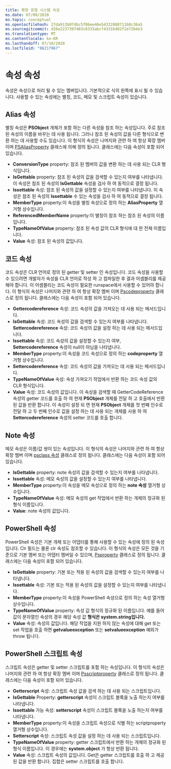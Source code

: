 ```yaml
---
title: 확장 유형 시스템 속성
ms.date: 07/09/2020
ms.topic: conceptual
ms.openlocfilehash: 27da913b07dbc5f06ee46e5433208871168c36a5
ms.sourcegitcommit: d26e2237397483c6333abcf4331bd82f2e72b4e3
ms.translationtype: MT
ms.contentlocale: ko-KR
ms.lasthandoff: 07/10/2020
ms.locfileid: "86217967"
---
```

# <a name="ets-properties"></a>속성 속성

속성은 속성으로 처리 될 수 있는 멤버입니다. 기본적으로 식의 왼쪽에 표시 될 수 있습니다. 사용할 수 있는 속성에는 별칭, 코드, 메모 및 스크립트 속성이 있습니다.

## <a name="alias-property"></a>Alias 속성

별칭 속성은 **PSObject** 개체가 포함 하는 다른 속성을 참조 하는 속성입니다. 주로 참조 된 속성의 이름을 바꾸는 데 사용 됩니다. 그러나 참조 된 속성의 값을 다른 형식으로 변환 하는 데 사용할 수도 있습니다. 이 형식의 속성은 나머지와 관련 하 여 항상 확장 멤버 이며 [PSAliasProperty](/dotnet/api/system.management.automation.psaliasproperty) 클래스에 의해 정의 됩니다. 클래스에는 다음 속성이 포함 되어 있습니다.

- **ConversionType** property: 참조 된 멤버의 값을 변환 하는 데 사용 되는 CLR 형식입니다.
- **IsGettable** property: 참조 된 속성의 값을 검색할 수 있는지 여부를 나타냅니다.
  이 속성은 참조 된 속성의 **IsGettable** 속성을 검사 하 여 동적으로 결정 됩니다.
- **Issettable** 속성: 참조 된 속성의 값을 설정할 수 있는지 여부를 나타냅니다. 이 속성은 참조 된 속성의 **Issettable** 수 있는 속성을 검사 하 여 동적으로 결정 됩니다.
- **MemberType** property:이 속성을 별칭 속성으로 정의 하는 **AliasProperty** 열거형 상수입니다.
- **ReferencedMemberName** property:이 별칭이 참조 하는 참조 된 속성의 이름입니다.
- **TypeNameOfValue** property: 참조 된 속성 값의 CLR 형식에 대 한 전체 이름입니다.
- **Value** 속성: 참조 된 속성의 값입니다.

## <a name="code-property"></a>코드 속성

코드 속성은 CLR 언어로 정의 된 getter 및 setter 인 속성입니다. 코드 속성을 사용할 수 있으려면 개발자가 속성을 CLR 언어로 작성 하 고 컴파일한 후 결과 어셈블리를 제공 해야 합니다. 이 어셈블리는 코드 속성이 필요한 runspace에서 사용할 수 있어야 합니다. 이 형식의 속성은 나머지와 관련 하 여 항상 확장 멤버 이며 [Pscodeproperty](/dotnet/api/system.management.automation.pscodeproperty) 클래스로 정의 됩니다. 클래스에는 다음 속성이 포함 되어 있습니다.

- **Gettercodereference** 속성: 코드 속성의 값을 가져오는 데 사용 되는 메서드입니다.
- **IsGettable** 속성: 코드 속성의 값을 검색할 수 있는지 여부를 나타냅니다. **Settercodereference** 속성: 코드 속성의 값을 설정 하는 데 사용 되는 메서드입니다.
- **Issettable** 속성: 코드 속성의 값을 설정할 수 있는지 여부, **Settercodereference** 속성이 null이 아님을 나타냅니다.
- **MemberType** property:이 속성을 코드 속성으로 정의 하는 **codeproperty** 열거형 상수입니다.
- **Settercodereference** 속성: 코드 속성의 값을 가져오는 데 사용 되는 메서드입니다.
- **TypeNameOfValue** 속성: 속성 가져오기 작업에서 반환 하는 코드 속성 값의 CLR 형식입니다.
- **Value** 속성: 코드 속성의 값입니다. 이 속성을 검색할 때 GetterCodeReference 속성의 getter 코드를 호출 하 여 현재 **PSObject** 개체를 전달 하 고 호출에서 반환 된 값을 반환 합니다. 이 속성이 설정 되 면 현재 **PSObject** 개체를 첫 번째 인수로 전달 하 고 두 번째 인수로 값을 설정 하는 데 사용 되는 개체를 사용 하 여 **Settercodereference** 속성의 setter 코드를 호출 합니다.

## <a name="note-property"></a>Note 속성

메모 속성은 이름/값 쌍이 있는 속성입니다. 이 형식의 속성은 나머지와 관련 하 여 항상 확장 멤버 이며 [psclass 속성](/dotnet/api/system.management.automation.psnoteproperty) 클래스로 정의 됩니다. 클래스에는 다음 속성이 포함 되어 있습니다.

- **IsGettable** property: note 속성의 값을 검색할 수 있는지 여부를 나타냅니다.
- **Issettable** 속성: 메모 속성의 값을 설정할 수 있는지 여부를 나타냅니다.
- **MemberType** property:이 속성을 메모 속성으로 정의 하는 **note 속성** 열거형 상수입니다.
- **TypeNameOfValue** 속성: 메모 속성의 get 작업에서 반환 하는 개체의 정규화 된 형식 이름입니다.
- **Value**: note 속성의 값입니다.

## <a name="powershell-property"></a>PowerShell 속성

PowerShell 속성은 기본 개체 또는 어댑터를 통해 사용할 수 있는 속성에 정의 된 속성입니다. Clr 필드는 물론 clr 속성도 참조할 수 있습니다. 이 형식의 속성은 모든 것을 기준으로 기본 멤버 또는 어댑터 멤버일 수 있으며, [Psproperty](/dotnet/api/system.management.automation.psproperty) 클래스로 정의 됩니다. 클래스에는 다음 속성이 포함 되어 있습니다.

- **IsGettable** property: 기본 또는 적용 된 속성의 값을 검색할 수 있는지 여부를 나타냅니다.
- **Issettable** 속성: 기본 또는 적용 된 속성의 값을 설정할 수 있는지 여부를 나타냅니다.
- **MemberType** property:이 속성을 PowerShell 속성으로 정의 하는 속성 열거형 상수입니다.
- **TypeNameOfValue** property: 속성 값 형식의 정규화 된 이름입니다. 예를 들어 값이 문자열인 속성의 경우 해당 속성 값 **형식은 system.string입니다.**
- **Value** 속성: 속성의 값입니다. 해당 작업을 지원 하지 않는 속성에 대해 get 또는 set 작업을 호출 하면 **getvalueexception** 또는 **setvalueexception** 예외가 throw 됩니다.

## <a name="powershell-script-property"></a>PowerShell 스크립트 속성

스크립트 속성은 getter 및 setter 스크립트를 포함 하는 속성입니다. 이 형식의 속성은 나머지와 관련 하 여 항상 확장 멤버 이며 [Psscriptproperty](/dotnet/api/system.management.automation.psscriptproperty) 클래스로 정의 됩니다. 클래스에는 다음 속성이 포함 되어 있습니다.

- **Getterscript** 속성: 스크립트 속성 값을 검색 하는 데 사용 되는 스크립트입니다.
- **IsGettable** Property: **getterscript** 속성이 스크립트 블록을 노출 하는지 여부를 나타냅니다.
- **Issettable** 가능 속성: **setterscript** 속성이 스크립트 블록을 노출 하는지 여부를 나타냅니다.
- **MemberType** property:이 속성을 스크립트 속성으로 식별 하는 scriptproperty 열거형 상수입니다.
- **Setterscript** 속성: 스크립트 속성 값을 설정 하는 데 사용 되는 스크립트입니다.
- **TypeNameOfValue** property: getter 스크립트에서 반환 하는 개체의 정규화 된 형식 이름입니다. 이 경우에는 **system.object** 가 항상 반환 됩니다.
- **Value** 속성: 스크립트 속성의 값입니다. Get은 getter 스크립트를 호출 하 고 제공 된 값을 반환 합니다. 집합은 setter 스크립트를 호출 합니다.
